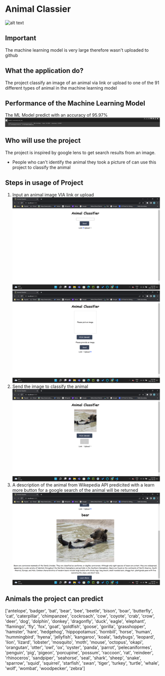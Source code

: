 # Animal Classier
![alt text](https://github.com/alexlee78980/game/blob/main/game_images/Screenshot%202022-08-28%20113229.jpg)
## Important
The machine learning model is very large therefore wasn't uploaded to github
## What the application do?
The project classify an image of an animal via link or upload to one of the 91 different types of animal in the machine learning model
## Performance of the Machine Learning Model
The ML Model predict with an accuracy of 95.97%
![alt text](https://github.com/alexlee78980/animal-classification/blob/main/images_animal_classifier/Screenshot%202022-08-26%20025547.jpg)
## Who will use the project
The project is inspired by google lens to get search results from an image. 
- People who can't identify the animal they took a picture of can use this project to classify the animal
## Steps in usage of Project
1) Input an animal image VIA link or upload
 ![alt text](https://github.com/alexlee78980/animal-classification/blob/main/images_animal_classifier/Screenshot%20(13).png)
 ![alt text](https://github.com/alexlee78980/animal-classification/blob/main/images_animal_classifier/Screenshot%20(14).png)
2) Send the image to classify the animal
 ![alt text](https://github.com/alexlee78980/animal-classification/blob/main/images_animal_classifier/Screenshot%20(15).png)
3) A description of the animal from Wikepedia API predicited with a learn more button for a google search of the animal will be returned
![alt text](https://github.com/alexlee78980/animal-classification/blob/main/images_animal_classifier/Screenshot%20(16).png)
## Animals the project can predict
['antelope',
 'badger',
 'bat',
 'bear',
 'bee',
 'beetle',
 'bison',
 'boar',
 'butterfly',
 'cat',
 'caterpillar',
 'chimpanzee',
 'cockroach',
 'cow',
 'coyote',
 'crab',
 'crow',
 'deer',
 'dog',
 'dolphin',
 'donkey',
 'dragonfly',
 'duck',
 'eagle',
 'elephant',
 'flamingo',
 'fly',
 'fox',
 'goat',
 'goldfish',
 'goose',
 'gorilla',
 'grasshopper',
 'hamster',
 'hare',
 'hedgehog',
 'hippopotamus',
 'hornbill',
 'horse',
 'human',
 'hummingbird',
 'hyena',
 'jellyfish',
 'kangaroo',
 'koala',
 'ladybugs',
 'leopard',
 'lion',
 'lizard',
 'lobster',
 'mosquito',
 'moth',
 'mouse',
 'octopus',
 'okapi',
 'orangutan',
 'otter',
 'owl',
 'ox',
 'oyster',
 'panda',
 'parrot',
 'pelecaniformes',
 'penguin',
 'pig',
 'pigeon',
 'porcupine',
 'possum',
 'raccoon',
 'rat',
 'reindeer',
 'rhinoceros',
 'sandpiper',
 'seahorse',
 'seal',
 'shark',
 'sheep',
 'snake',
 'sparrow',
 'squid',
 'squirrel',
 'starfish',
 'swan',
 'tiger',
 'turkey',
 'turtle',
 'whale',
 'wolf',
 'wombat',
 'woodpecker',
 'zebra']
